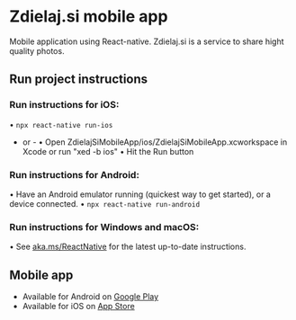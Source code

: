 # Zdielaj.si mobile app
Mobile application using React-native.
Zdielaj.si is a service to share hight quality photos.

## Run project instructions
### Run instructions for iOS:
  • `npx react-native run-ios`
  - or -
  • Open ZdielajSiMobileApp/ios/ZdielajSiMobileApp.xcworkspace in Xcode or run "xed -b ios"
    • Hit the Run button

### Run instructions for Android:
  • Have an Android emulator running (quickest way to get started), or a device connected.
  • `npx react-native run-android`

### Run instructions for Windows and macOS:
  • See [aka.ms/ReactNative](https://aka.ms/ReactNative) for the latest up-to-date instructions.


## Mobile app
* Available for Android on [Google Play](https://play.google.com/store/apps/details?id=si.zdielaj)
* Available for iOS on [App Store](https://apps.apple.com/sk/app/zdie%C4%BEaj-si-cloud/id1554659147?l=sk)